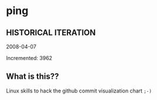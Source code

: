 # ping

## HISTORICAL ITERATION
2008-04-07

Incremented: 3962

## What is this?? 
Linux skills to hack the github commit visualization chart `;-)`
